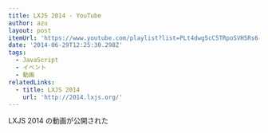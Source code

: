 ```yaml
---
title: LXJS 2014 - YouTube
author: azu
layout: post
itemUrl: 'https://www.youtube.com/playlist?list=PLt4dwg5cC5TRpoSVH5Rs6-bIIUNIYTy9-'
date: '2014-06-29T12:25:30.298Z'
tags:
  - JavaScript
  - イベント
  - 動画
relatedLinks:
  - title: LXJS 2014
    url: 'http://2014.lxjs.org/'
---
```

LXJS 2014 の動画が公開された
